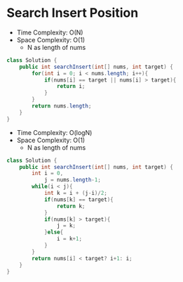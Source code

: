 # Search Insert Position

- Time Complexity: O(N)
- Space Complexity: O(1)
  - N as length of nums

```java
class Solution {
    public int searchInsert(int[] nums, int target) {
        for(int i = 0; i < nums.length; i++){
            if(nums[i] == target || nums[i] > target){
                return i;
            }
        }
        return nums.length;
    }
}
```

- Time Complexity: O(logN)
- Space Complexity: O(1)
  - N as length of nums

```java
class Solution {
    public int searchInsert(int[] nums, int target) {
        int i = 0,
            j = nums.length-1;
        while(i < j){
            int k = i + (j-i)/2;
            if(nums[k] == target){
                return k;
            }
            if(nums[k] > target){
                j = k;
            }else{
                i = k+1;
            }
        }
        return nums[i] < target? i+1: i;
    }
}
```
